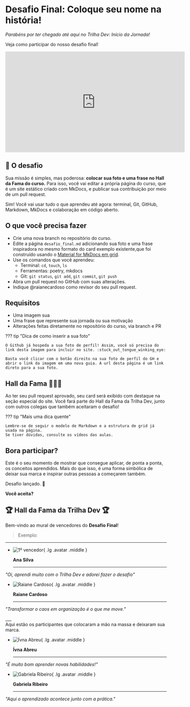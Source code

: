 # Desafio Final: Coloque seu nome na história!

_Parabéns por ter chegado até aqui no Trilha Dev: Início da Jornada!_

Veja como participar do nosso desafio final!

<div class="imagem-centralizada">
<iframe width="560" height="315" src="https://www.youtube.com/embed/g_nqCAyzogc?si=ZDEgzvRoDUVtCjMz" title="YouTube video player" frameborder="0" allow="accelerometer; autoplay; clipboard-write; encrypted-media; gyroscope; picture-in-picture; web-share" referrerpolicy="strict-origin-when-cross-origin" allowfullscreen></iframe>
</div>

## :rocket: O desafio
Sua missão é simples, mas poderosa: **colocar sua foto e uma frase no Hall da Fama do curso.**
Para isso, você vai editar a própria página do curso, que é um site estático criado com MkDocs, e publicar sua contribuição por meio de um pull request.

Sim! Você vai usar tudo o que aprendeu até agora: terminal, Git, GitHub, Markdown, MkDocs e colaboração em código aberto.

##  O que você precisa fazer
- Crie uma nova branch no repositório do curso.
- Edite a página `desafio_final.md` adicionando sua foto e uma frase inspiradora no mesmo formato do card exemplo existente,que foi construído usando o  [Material for MkDocs em grid](https://squidfunk.github.io/mkdocs-material/reference/grids/?h=gri).
- Use os comandos que você aprendeu:
    - Terminal: `cd`, `touch`, `ls`
    - Ferramentas: poetry, mkdocs
    - Git: `git status`, `git add`, `git commit`, `git push`
- Abra um pull request no GitHub com suas alterações.
- Indique @raianecardoso como revisor do seu pull request.

##  Requisitos
- Uma imagem sua
- Uma frase que represente sua jornada ou sua motivação
- Alterações feitas diretamente no repositório do curso, via branch e PR

??? tip "Dica de como inserir a sua foto"

    O Github já hospeda a sua foto de perfil! Assim, você só precisa do link desta imagem para incluir no site. :stuck_out_tongue_winking_eye:
    
    Basta você clicar com o botão direito na sua foto de perfil do GH e abrir o link da imagem em uma nova guia. A url desta página é um link direto para a sua foto.

##  Hall da Fama :star2::star2::star2:
Ao ter seu pull request aprovado, seu card será exibido com destaque na seção especial do site.
Você fará parte do Hall da Fama da Trilha Dev, junto com outros colegas que também aceitaram o desafio!

??? tip "Mais uma dica quente"

    Lembre-se de seguir o modelo de Markdown e a estrutura de grid já usada na página.
    Se tiver dúvidas, consulte os vídeos das aulas.


##  Bora participar?
Este é o seu momento de mostrar que consegue aplicar, de ponta a ponta, os conceitos aprendidos.
Mais do que isso, é uma forma simbólica de deixar sua marca e inspirar outras pessoas a começarem também.

Desafio lançado. :tada:

**Você aceita?**

## :trophy: Hall da Fama da Trilha Dev :trophy:

Bem-vindo ao mural de vencedores do **Desafio Final**!  

> Exemplo: 

---
<div class="grid cards" markdown>

-   ![1º vencedor](https://blush.design/api/download?shareUri=pkrldsKh6aPqLy9l&c=Hair_0%7E4b2500-0.0.2.0%7Efecb51_Skin_0%7Efbefe3-0.0.2.0%7E8b4500&bg=1e2129&w=800&h=800&fm=png){ .lg .avatar .middle }
    
    __Ana Silva__

    ---
   _"Oi, aprendi muito com o Trilha Dev e adorei fazer o desafio"_

-   ![Raiane Cardoso](https://avatars.githubusercontent.com/u/166438302?v=4){ .lg .avatar .middle }
    
    __Raiane Cardoso__

    ---
   _"Transformar o caos em organização é o que me move."_

</div>
___

<div class="destaque centralizado">
Aqui estão os participantes que colocaram a mão na massa e deixaram sua marca.
</div>

<!--- Insira o seu card aqui abaixo --->
<div class="grid cards" markdown>

-   ![Ívna Abreu](https://avatars.githubusercontent.com/u/225957900?v=4){ .lg .avatar .middle }
    
    __Ívna Abreu__

    ---
   _"É muito bom aprender novas habilidades!"_

-   ![Gabriela Ribeiro](https://avatars.githubusercontent.com/u/227460434?v=4){ .lg .avatar .middle }
    
    __Gabriela Ribeiro__

    ---
   _"Aqui o aprendizado acontece junto com a prática."_

</div>